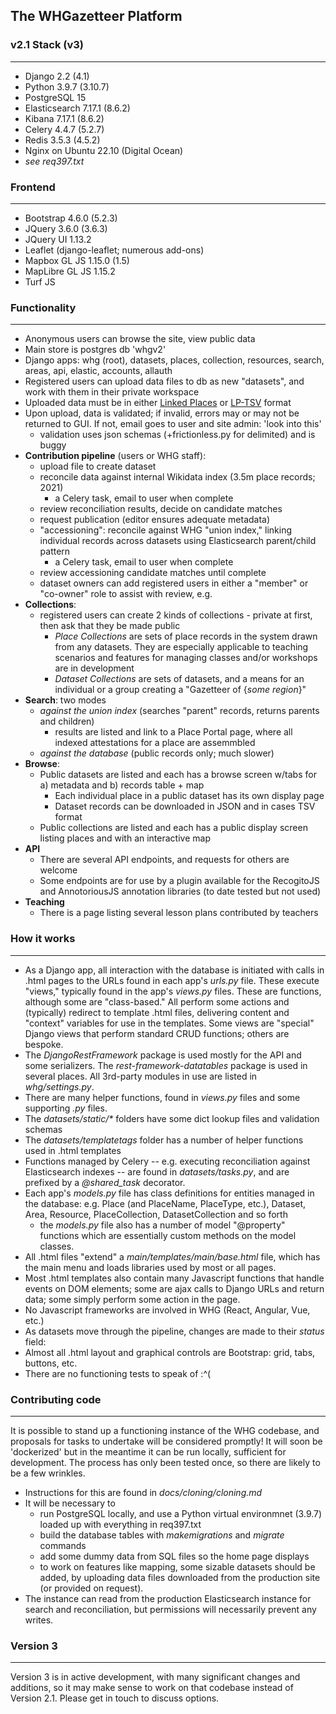 ## The WHGazetteer Platform

### v2.1 Stack (v3)

----------
- Django 2.2 (4.1)
- Python 3.9.7 (3.10.7)
- PostgreSQL 15
- Elasticsearch 7.17.1 (8.6.2)
- Kibana 7.17.1 (8.6.2)
- Celery 4.4.7 (5.2.7)
- Redis 3.5.3 (4.5.2)
- Nginx on Ubuntu 22.10 (Digital Ocean)
- _see req397.txt_

### Frontend

--------
- Bootstrap 4.6.0 (5.2.3)
- JQuery 3.6.0 (3.6.3)
- JQuery UI 1.13.2
- Leaflet (django-leaflet; numerous add-ons)
- Mapbox GL JS 1.15.0 (1.5)
- MapLibre GL JS 1.15.2
- Turf JS

### Functionality

----------
- Anonymous users can browse the site, view public data
- Main store is postgres db 'whgv2'
- Django apps: whg (root), datasets, places, collection, resources, search, areas, api, elastic, accounts, allauth
- Registered users can upload data files to db as new "datasets", and work with them in their private workspace
- Uploaded data must be in either [Linked Places](https://github.com/LinkedPasts/linked-places-format) or [LP-TSV](https://github.com/LinkedPasts/linked-places-format/blob/main/tsv_0.4.md) format
- Upon upload, data is validated; if invalid, errors may or may not be returned to GUI. If not, email goes to user and site admin: 'look into this'
  - validation uses json schemas (+frictionless.py for delimited) and is buggy
- **Contribution pipeline** (users or WHG staff):
  - upload file to create dataset
  - reconcile data against internal Wikidata index (3.5m place records; 2021)
    - a Celery task, email to user when complete 
  - review reconciliation results, decide on candidate matches
  - request publication (editor ensures adequate metadata)
  - "accessioning": reconcile against WHG "union index," linking individual records across datasets using Elasticsearch parent/child pattern
    - a Celery task, email to user when complete 
  - review accessioning candidate matches until complete
  - dataset owners can add registered users in either a "member" or "co-owner" role to assist with review, e.g. 
- **Collections**:
  - registered users can create 2 kinds of collections - private at first, then ask that they be made public
    - _Place Collections_ are sets of place records in the system drawn from any datasets. They are especially applicable to teaching scenarios and features for managing classes and/or workshops are in development
    - _Dataset Collections_ are sets of datasets, and a means for an individual or a group creating a "Gazetteer of {_some region_}"
- **Search**: two modes
  - _against the union index_ (searches "parent" records, returns parents and children)
    - results are listed and link to a Place Portal page, where all indexed attestations for a place are assemmbled
  - _against the database_ (public records only; much slower)
- **Browse**:
  - Public datasets are listed and each has a browse screen w/tabs for a) metadata and b) records table + map
    - Each individual place in a public dataset has its own display page
    - Dataset records can be downloaded in JSON and in cases TSV format
  - Public collections are listed and each has a public display screen listing places and with an interactive map
- **API**
  - There are several API endpoints, and requests for others are welcome
  - Some endpoints are for use by a plugin available for the RecogitoJS and AnnotoriousJS annotation libraries (to date tested but not used)
- **Teaching**
  - There is a page listing several lesson plans contributed by teachers

### How it works

------------
- As a Django app, all interaction with the database is initiated with calls in .html pages  to the URLs found in each app's _urls.py_ file. These execute "views," typically found in the app's _views.py_ files. These are functions, although some are "class-based." All perform some actions and (typically) redirect to template .html files, delivering content and "context" variables for use in the templates. Some views are "special" Django views that perform standard CRUD functions; others are bespoke.
- The _DjangoRestFramework_ package is used mostly for the API and some serializers. The _rest-framework-datatables_ package is used in several places. All 3rd-party modules in use are listed in _whg/settings.py_.
- There are many helper functions, found in _views.py_ files and some supporting _.py_ files.
- The _datasets/static/\*_ folders have some dict lookup files and validation schemas
- The _datasets/templatetags_ folder has a number of helper functions used in .html templates
- Functions managed by Celery -- e.g. executing reconciliation against Elasticsearch indexes -- are found in _datasets/tasks.py_, and are prefixed by a _@shared_task_ decorator. 
- Each app's _models.py_ file has class definitions for entities managed in the database: e.g. Place (and PlaceName, PlaceType, etc.), Dataset, Area, Resource, PlaceCollection, DatasetCollection and so forth
  - the _models.py_ file also has a number of model "@property" functions which are essentially custom methods on the model classes.
- All .html files "extend" a _main/templates/main/base.html_ file, which has the main menu and loads libraries used by most or all pages.
- Most .html templates also contain many Javascript functions that handle events on DOM elements; some are ajax calls to Django URLs and return data; some simply perform some action in the page.
- No Javascript frameworks are involved in WHG (React, Angular, Vue, etc.)
- As datasets move through the pipeline, changes are made to their _status_ field: 
- Almost all .html layout and graphical controls are Bootstrap: grid, tabs, buttons, etc.
- There are no functioning tests to speak of :^(

### Contributing code

-------------
It is possible to stand up a functioning instance of the WHG codebase, and proposals for tasks to undertake will be considered promptly! It will soon be 'dockerized' but in the meantime it can be run locally, sufficient for development. The process has only been tested once, so there are likely to be a few wrinkles.
- Instructions for this are found in _docs/cloning/cloning.md_
- It will be necessary to 
  - run PostgreSQL locally, and use a Python virtual environmnet (3.9.7) loaded up with everything in req397.txt
  - build the database tables with _makemigrations_ and _migrate_ commands
  - add some dummy data from SQL files so the home page displays
  - to work on features like mapping, some sizable datasets should be added, by uploading data files downloaded from the production site (or provided on request).
- The instance can read from the production Elasticsearch instance for search and reconciliation, but permissions will necessarily prevent any writes.

### Version 3

------------
Version 3 is in active development, with many significant changes and additions, so it may make sense to work on that codebase instead of Version 2.1. Please get in touch to discuss options.